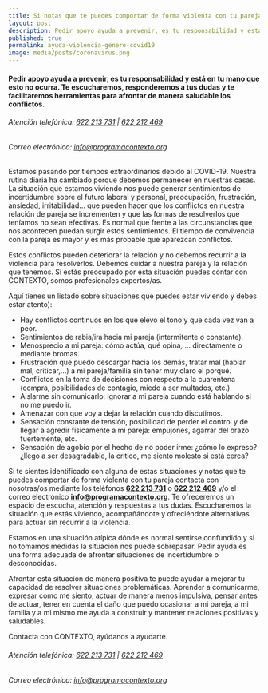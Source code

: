 ```yaml
---
title: Si notas que te puedes comportar de forma violenta con tu pareja durante el periodo de confinamiento contacta con CONTEXTO.
layout: post
description: Pedir apoyo ayuda a prevenir, es tu responsabilidad y está en tu mano que esto no ocurra. Te escucharemos, responderemos a tus dudas y te facilitaremos herramientas para afrontar de manera saludable los conflictos.
published: true
permalink: ayuda-violencia-genero-covid19
image: media/posts/coronavirus.png
---
```


#### Pedir apoyo ayuda a prevenir, es tu responsabilidad y está en tu mano que esto no ocurra. Te escucharemos, responderemos a tus dudas y te facilitaremos herramientas para afrontar de manera saludable los conflictos.

###### Atención telefónica: <a href="tel:+34622213731 ">622 213 731</a> | <a href="tel:+34622212469">622 212 469</a>

###### Correo electrónico: <a href="mailto:info@programacontexto.org">info@programacontexto.org</a>


Estamos pasando por tiempos extraordinarios debido al COVID-19. Nuestra rutina diaria ha cambiado porque debemos permanecer en nuestras casas. La situación que estamos viviendo nos puede generar sentimientos de incertidumbre sobre el futuro laboral y personal, preocupación, frustración, ansiedad, irritabilidad… que pueden hacer que los conflictos en nuestra relación de pareja se incrementen y que las formas de resolverlos que teníamos no sean efectivas. Es normal que frente a las circunstancias que nos acontecen puedan surgir estos sentimientos. El tiempo de convivencia con la pareja es mayor y es más probable que aparezcan conflictos.

Estos conflictos pueden deteriorar la relación y no debemos recurrir a la violencia para resolverlos. Debemos cuidar a nuestra pareja y la relación que tenemos. Si estás preocupado por esta situación puedes contar con CONTEXTO, somos profesionales expertos/as.

Aquí tienes un listado sobre situaciones que puedes estar viviendo y debes estar atento):

- Hay conflictos continuos en los que elevo el tono y que cada vez van a peor.
- Sentimientos de rabia/ira hacia mi pareja (intermitente o constante).
- Menosprecio a mi pareja: cómo actúa, qué opina, … directamente o mediante bromas.
- Frustración que puedo descargar hacia los demás, tratar mal (hablar mal, criticar,...) a mi pareja/familia sin tener muy claro el porqué.
- Conflictos en la toma de decisiones con respecto a la cuarentena (compra, posibilidades de contagio, miedo a ser multados, etc.).
- Aislarme sin comunicarlo: ignorar a mi pareja cuando está hablando si no me puedo ir.
- Amenazar con que voy a dejar la relación cuando discutimos.
- Sensación constante de tensión, posibilidad de perder el control y de llegar a agredir físicamente a mi pareja: empujones, agarrar del brazo fuertemente, etc.
- Sensación de agobio por el hecho de no poder irme: ¿cómo lo expreso? ¿llego a ser desagradable, la critico, me siento molesto si está cerca?

Si te sientes identificado con alguna de estas situaciones y notas que te puedes comportar de forma violenta con tu pareja contacta con nosotras/os mediante los teléfonos **<a href="tel:+34622213731 ">622 213 731</a>** o **<a href="tel:+34622212469">622 212 469</a>** y/o el correo electrónico **<a href="mailto:info@programacontexto.org">info@programacontexto.org</a>**. Te ofreceremos un espacio de escucha, atención y respuestas a tus dudas. Escucharemos la situación que estás viviendo, acompañándote y ofreciéndote alternativas para actuar sin recurrir a la violencia.

Estamos en una situación atípica dónde es normal sentirse confundido y si no tomamos medidas la situación nos puede sobrepasar. Pedir ayuda es una forma adecuada de afrontar situaciones de incertidumbre o desconocidas.

Afrontar esta situación de manera positiva te puede ayudar a mejorar tu capacidad de resolver situaciones problemáticas. Aprender a comunicarme, expresar como me siento, actuar de manera menos impulsiva, pensar antes de actuar, tener en cuenta el daño que puedo ocasionar a mi pareja, a mi familia y a mi mismo me ayuda a construir y mantener relaciones positivas y saludables.

Contacta con CONTEXTO, ayúdanos a ayudarte.

###### Atención telefónica: <a href="tel:+34622213731 ">622 213 731</a> | <a href="tel:+34622212469">622 212 469</a>

###### Correo electrónico: <a href="mailto:info@programacontexto.org">info@programacontexto.org</a>